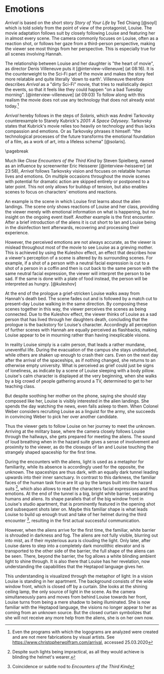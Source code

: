 # Emotions
_Arrival_ is based on the short story _Story of Your Life_ by Ted Chiang [@soyl] which is told solely from the point of view of the protagonist, Louise.
The movie adaptation follows suit by closely following Louise and featuring her in almost every scene.
The camera commonly focuses on Louise, often as a reaction shot, or follows her gaze from a third-person perspective, making the viewer see most things from her perspective.
This is especially true for all scenes involving Hannah.

The relationship between Louise and her daughter is "the heart of movie", as director Denis Villeneuve puts it [@interview-villeneuve] (at 08:16).
It is the counterweight to the Sci-Fi part of the movie and makes the story feel more relatable and quite literally 'down to earth'.
Villeneuve therefore describes _Arrival_ as a "dirty Sci-Fi" movie, that tries to realistically depict the events, so that it feels like they could happen "on a bad Tuesday morning". [@interview-villeneuve] (at 09:03)
To follow along with this realism the movie does not use any technology that does not already exist today.[^scripts]

_Arrival_ hereby follows in the steps of _Solaris_, which was Andrei Tarkovsky counterexample to Stanely Kubrick's _2001: A Space Odyseey_.
Tarkovsky states that Kubrick's movie relies too heavily on technology and thus lacks compassion and emotions.
Or as Tarkovsky phrases it himself: "the technological processes of the future transforms the emotional foundation of a film, as a work of art, into a lifeless schema" [@solaris].

\pagebreak

Much like _Close Encounters of the Third Kind_ by Steven Spielberg, named as an influence by screenwriter Eric Heisserer [@interview-heisserer] (at 23:58), _Arrival_ follows Tarkovsky vision and focuses on relatable human lives and emotions.
On multiple occasions throughout the movie scenes with potential for dramatic action are skipped entirely or postponed to a later point.
This not only allows for buildup of tension, but also enables scenes to focus on characters' emotions and reactions.

An example is the scene in which Louise first learns about the alien landings.
The scene only shows reactions of Louise and her class, providing the viewer merely with emotional information on what is happening, but no insight on the ongoing event itself.
Another example is the first encounter.
After a brief introduction of the aliens it is cut short to Ian and Louise being in the disinfection tent afterwards, recovering and processing their experience.

However, the perceived emotions are not always accurate, as the viewer is mislead throughout most of the movie to see Louise as a grieving mother.
This is achieved by using the Kuleshov effect, an effect that describes how a viewer's perception of a scene is altered by its surrounding scenes.
For example, if a shot of a person with a neutral facial expression is cut to a shot of a person in a coffin and then is cut back to the same person with the same neutral facial expression, the viewer will interpret the person to be sad.
If the same is done with a plate of food instead, the person will be interpreted as hungry. [@kuleshov]

At the end of the prologue a grief-stricken Louise walks away from Hannah's death bed.
The scene fades out and is followed by a match cut to present-day Louise walking in the same direction.
By composing these scenes together in this way, the viewer perceives the scenes as being connected.
Due to the Kuleshov effect, the viewer thinks of Louise as a sad person that has lived through her daughters death, concluding that the prologue is the backstory for Louise's character.
Accordingly all perception of further scenes with Hannah are equally perceived as flashbacks, making Louise appear to be in mourning rather than having inexplicable visions.

In reality Louise simply is a calm person, that leads a rather mundane, uneventful life.
During the evacuation of the campus she stays undisturbed, while others are shaken up enough to crash their cars.
Even on the next day after the arrival of the spaceships, as if nothing changed, she returns to an otherwise empty university.
What is perceived as grief could just be signs of loneliness, as indicate by a scene of Louise sleeping with a body pillow.
Louise's calm character is displayed at the very beginning, when she walks by a big crowd of people gathering around a TV, determined to get to her teaching class.

But despite soothing her mother on the phone, saying she should stay composed like her, Louise is visibly interested in the alien landings.
She spends the day watching the news, even falls asleep to them.
When Colonel Weber considers recruiting Louise as a linguist for the army, she succeeds in convincing Weber to pick her over another candidate.

Thus the viewer gets to follow Louise on her journey to meet the unknown.
Arriving at the military base, where the camera closely follows Louise through the hallways, she gets prepared for meeting the aliens.
The sound of loud breathing when in the hazard suite gives a sense of involvement and proximity to the viewer, as do the closeups of Ian and Louise touching the strangely shaped spaceship for the first time.

During the encounters with the aliens, light is used as a metaphor for familiarity, while its absence is accordingly used for the opposite, the unknown.
The spaceships are thus dark, with an equally dark tunnel leading upwards into their inner sanctuary.
In contrast to this darkness, the familiar faces of the human task force are lit up by the lamps built into the hazard suits [^helmets], which also allows to read the characters facial expressions and thus emotions.
At the end of the tunnel is a big, bright white barrier, separating humans and aliens.
Its shape parallels that of the big window front in Louise's studio apartment, that is prominently featured in the opening shot and subsequent shots later on.
Maybe this familiar shape is what leads Louise to build up enough trust and take of her helmet during the third encounter [^third], resulting in the first actual successful communication.

However, when the aliens arrive for the first time, the familiar, white barrier is shrouded in darkness and fog.
The aliens are not fully visible, blurring out into mist, as if their mysterious aura is clouding the light.
Only later, after Louise dares to step into a completely dark monolithic elevator and is transported to the other side of the barrier, the full shape of the aliens can be seen.
There, beyond the barrier, the fog allows a white blinding ambient light to shine through.
It is also there that Louise has her revelation, now understanding the capabilities that the Heptapod language gives her.

This understanding is visualized through the metaphor of light:
In a vision Louise is standing in her apartment.
The background consists of the wide window front, which is closed off by a curtain.
She looks at the shining ceiling lamp, the only source of light in the scene.
As the camera simultaneously pans and moves from behind Louise towards her front, Louise turns from being a mere shadow to being illuminated.
She is now familiar with the Heptapod language, the visions no longer appear to her as coming from an unknown source.
But the closed curtain symbolizes that she will not receive any more help from the aliens, she is on her own now.


[^scripts]: Even the programs with which the logograms are analyzed were created and are not mere fabrications by visual artists. See
https://www.christopherwolfram.com/arrival, accessed 25.03.2020
[^helmets]: Despite such lights being impractical, as all they would achieve is blinding the helmet's wearer.
[^third]: Coincidence or subtle nod to _Encounters of the Third Kind_
